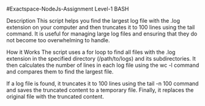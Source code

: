 #Exactspace-NodeJs-Assignment
Level-1     BASH 

Description
This script helps you find the largest log file with the .log extension on your computer and then truncates it to 100 lines using the tail command. It is useful for managing large log files and ensuring that they do not become too overwhelming to handle.

How it Works
The script uses a for loop to find all files with the .log extension in the specified directory (/path/to/logs) and its subdirectories. It then calculates the number of lines in each log file using the wc -l command and compares them to find the largest file.

If a log file is found, it truncates it to 100 lines using the tail -n 100 command and saves the truncated content to a temporary file. Finally, it replaces the original file with the truncated content.




